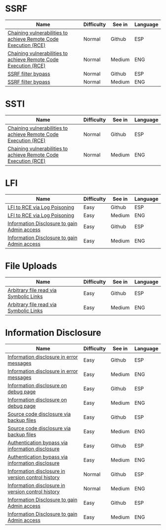 # SSRF
| Name | Difficulty | See in | Language |
| --- | --- | --- | --- |
| [Chaining vulnerabilities to achieve Remote Code Execution (RCE)](CTF/2023/CyberArenaDeloitte/Web/SSRF2SSTI.md) | Normal | Github | ESP |
| [Chaining vulnerabilities to achieve Remote Code Execution (RCE)](https://medium.com/@josewice7/chaining-vulnerabilities-to-achieve-remote-code-execution-rce-15a4aa05ee44) | Normal | Medium | ENG |
| [SSRF filter bypass](CTF/2023/WaniCTF/Web/Screenshot.md) | Normal | Github | ESP |
| [SSRF filter bypass](https://medium.com/@josewice7/ssrf-filter-bypass-5b8671d95565) | Normal | Medium | ENG |
# SSTI
| Name | Difficulty | See in | Language |
| --- | --- | --- | --- |
| [Chaining vulnerabilities to achieve Remote Code Execution (RCE)](CTF/2023/CyberArenaDeloitte/Web/SSRF2SSTI.md) | Normal | Github | ESP |
| [Chaining vulnerabilities to achieve Remote Code Execution (RCE)](https://medium.com/@josewice7/chaining-vulnerabilities-to-achieve-remote-code-execution-rce-15a4aa05ee44) | Normal | Medium | ENG |
# LFI
| Name | Difficulty | See in | Language |
| --- | --- | --- | --- |
| [LFI to RCE via Log Poisoning](CTF/2023/CyberArenaDeloitte/Web/LogPoisoning2RCE.md) | Easy | Github | ESP |
| [LFI to RCE via Log Poisoning](https://medium.com/@josewice7/lfi-to-rce-via-log-poisoning-db3e0e7a1cf1) | Easy | Medium | ENG |
| [Information Disclosure to gain Admin access](CTF/2023/TamuCTF/Web/BlackBox.md) | Easy | Github | ESP |
| [Information Disclosure to gain Admin access](https://medium.com/@josewice7/information-disclosure-to-gain-admin-access-5ec23373a516) | Easy | Medium | ENG |
# File Uploads
| Name | Difficulty | See in | Language |
| --- | --- | --- | --- |
| [Arbitrary file read via Symbolic Links](CTF/2023/NullConCTF/Web/ZipSymlinks.md) | Easy | Github | ESP |
| [Arbitrary file read via Symbolic Links](https://medium.com/@josewice7/arbitrary-file-read-via-symbolic-links-f794e6fd2c2b) | Easy | Medium | ENG |

# Information Disclosure
| Name | Difficulty | See in | Language |
| --- | --- | --- | --- |
| [Information disclosure in error messages](Portswigger/InfoDisclosure/InfoDisclosure01PS.md) | Easy | Github | ESP |
| [Information disclosure in error messages](https://medium.com/@josewice7/infodiscl01-information-disclosure-in-error-messages-portswigger-3c615bd2d0c9) | Easy | Medium | ENG |
| [Information disclosure on debug page](Portswigger/InfoDisclosure/InfoDisclosure02PS.md) | Easy | Github | ESP |
| [Information disclosure on debug page](https://medium.com/@josewice7/infodiscl02-information-disclosure-on-debug-page-portswigger-5c2fb8f1cb7d) | Easy | Medium | ENG |
| [Source code disclosure via backup files](Portswigger/InfoDisclosure/InfoDisclosure03PS.md) | Easy | Github | ESP |
| [Source code disclosure via backup files](https://medium.com/@josewice7/infodiscl03-source-code-disclosure-via-backup-files-portswigger-80a4941e7c7b) | Easy | Medium | ENG |
| [Authentication bypass via information disclosure](Portswigger/InfoDisclosure/InfoDisclosure04PS.md) | Easy | Github | ESP |
| [Authentication bypass via information disclosure](https://medium.com/@josewice7/infodiscl04-authentication-bypass-via-information-disclosure-portswigger-90eb03f2fbbd) | Easy | Medium | ENG |
| [Information disclosure in version control history](Portswigger/InfoDisclosure/InfoDisclosure05PS.md) | Normal | Github | ESP |
| [Information disclosure in version control history](https://medium.com/@josewice7/infodiscl05-information-disclosure-in-version-control-history-portswigger-67ee20f34929) | Normal | Medium | ENG |
| [Information Disclosure to gain Admin access](CTF/2023/TamuCTF/Web/BlackBox.md) | Easy | Github | ESP |
| [Information Disclosure to gain Admin access](https://medium.com/@josewice7/information-disclosure-to-gain-admin-access-5ec23373a516) | Easy | Medium | ENG |
